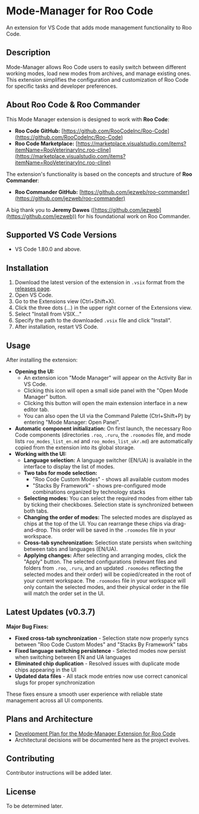 # Mode‑Manager for Roo Code

An extension for VS Code that adds mode management functionality to Roo Code.

## Description

Mode-Manager allows Roo Code users to easily switch between different working modes, load new modes from archives, and manage existing ones. This extension simplifies the configuration and customization of Roo Code for specific tasks and developer preferences.

## About Roo Code & Roo Commander

This Mode Manager extension is designed to work with **Roo Code**:
*   **Roo Code GitHub:** [https://github.com/RooCodeInc/Roo-Code](https://github.com/RooCodeInc/Roo-Code)
*   **Roo Code Marketplace:** [https://marketplace.visualstudio.com/items?itemName=RooVeterinaryInc.roo-cline](https://marketplace.visualstudio.com/items?itemName=RooVeterinaryInc.roo-cline)

The extension's functionality is based on the concepts and structure of **Roo Commander**:
*   **Roo Commander GitHub:** [https://github.com/jezweb/roo-commander](https://github.com/jezweb/roo-commander)

A big thank you to **Jeremy Dawes** ([https://github.com/jezweb](https://github.com/jezweb)) for his foundational work on Roo Commander.

## Supported VS Code Versions

*   VS Code 1.80.0 and above.

## Installation

1.  Download the latest version of the extension in `.vsix` format from the [releases page](https://github.com/OleynikAleksandr/Mode-Manager-Extension/releases).
2.  Open VS Code.
3.  Go to the Extensions view (Ctrl+Shift+X).
4.  Click the three dots (...) in the upper right corner of the Extensions view.
5.  Select "Install from VSIX..."
6.  Specify the path to the downloaded `.vsix` file and click "Install".
7.  After installation, restart VS Code.

## Usage

After installing the extension:

*   **Opening the UI:**
    *   An extension icon "Mode Manager" will appear on the Activity Bar in VS Code.
    *   Clicking this icon will open a small side panel with the "Open Mode Manager" button.
    *   Clicking this button will open the main extension interface in a new editor tab.
    *   You can also open the UI via the Command Palette (Ctrl+Shift+P) by entering "Mode Manager: Open Panel".
*   **Automatic component initialization:** On first launch, the necessary Roo Code components (directories `.roo`, `.ruru`, the `.roomodes` file, and mode lists `roo_modes_list_en.md` and `roo_modes_list_ukr.md`) are automatically copied from the extension into its global storage.
*   **Working with the UI:**
    *   **Language selection:** A language switcher (EN/UA) is available in the interface to display the list of modes.
    *   **Two tabs for mode selection:**
        *   "Roo Code Custom Modes" - shows all available custom modes
        *   "Stacks By Framework" - shows pre-configured mode combinations organized by technology stacks
    *   **Selecting modes:** You can select the required modes from either tab by ticking their checkboxes. Selection state is synchronized between both tabs.
    *   **Changing the order of modes:** The selected modes are displayed as chips at the top of the UI. You can rearrange these chips via drag-and-drop. This order will be saved in the `.roomodes` file in your workspace.
    *   **Cross-tab synchronization:** Selection state persists when switching between tabs and languages (EN/UA).
    *   **Applying changes:** After selecting and arranging modes, click the "Apply" button. The selected configurations (relevant files and folders from `.roo`, `.ruru`, and an updated `.roomodes` reflecting the selected modes and their order) will be copied/created in the root of your current workspace. The `.roomodes` file in your workspace will only contain the selected modes, and their physical order in the file will match the order set in the UI.

## Latest Updates (v0.3.7)

**Major Bug Fixes:**
*   **Fixed cross-tab synchronization** - Selection state now properly syncs between "Roo Code Custom Modes" and "Stacks By Framework" tabs
*   **Fixed language switching persistence** - Selected modes now persist when switching between EN and UA languages
*   **Eliminated chip duplication** - Resolved issues with duplicate mode chips appearing in the UI
*   **Updated data files** - All stack mode entries now use correct canonical slugs for proper synchronization

These fixes ensure a smooth user experience with reliable state management across all UI components.

## Plans and Architecture

*   [Development Plan for the Mode‑Manager Extension for Roo Code](d:/004_ROO/Arhive/План%20разработки%20расширения%20Mode‑Manager%20для%20Roo%20Code.md)
*   Architectural decisions will be documented here as the project evolves.

## Contributing

Contributor instructions will be added later.

## License

To be determined later.
